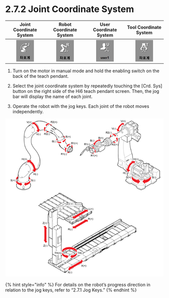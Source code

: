 # 2.7.2 Joint Coordinate System

| Joint Coordinate System | Robot Coordinate System | User Coordinate System | Tool Coordinate System |
| :---: | :---: | :---: | :---: |
|  ![](../../.gitbook/assets/bt-crd2-joint.png)  | ![](../../.gitbook/assets/bt-crd2-robot.png)  | ![](../../.gitbook/assets/bt-crd2-user.png)  | ![](../../.gitbook/assets/bt-crd2-tool.png)  |

1.	Turn on the motor in manual mode and hold the enabling switch on the back of the teach pendant.

2.	Select the joint coordinate system by repeatedly touching the \[Crd. Sys\] button on the right side of the Hi6 teach pendant screen. Then, the jog bar will display the name of each joint.

3.	Operate the robot with the jog keys. Each joint of the robot moves independently.



![](../../.gitbook/assets/image%20%2885%29.png)

{% hint style="info" %}
For details on the robot’s progress direction in relation to the jog keys, refer to “2.7.1 Jog Keys.” 
{% endhint %}

